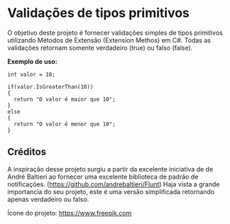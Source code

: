 # Validações de tipos primitivos
O objetivo deste projeto é fornecer validações simples de tipos primitivos utilizando Métodos de Extensão (Extension Methos) em C#. Todas as validações retornam somente verdadeiro (true) ou falso (false).

**Exemplo de uso:**
```
int valor = 10;

if(valor.IsGreaterThan(10))
{
  return "O valor é maior que 10";
}
else
{
  return "O valor é menor que 10";
}
```

## Créditos
A inspiração desse projeto surgiu a partir da excelente iniciativa de de André Baltieri ao fornecer uma excelente biblioteca de padrão de notificações. (https://github.com/andrebaltieri/Flunt) Haja vista a grande importancia do seu projeto, este é uma versão simplificada retornando apenas verdadeiro ou falso.

Ícone do projeto: https://www.freepik.com